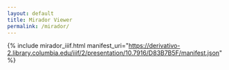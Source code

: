 ```yaml
---
layout: default
title: Mirador Viewer
permalink: /mirador/
---
```

{% include mirador_iiif.html manifest_uri="https://derivativo-2.library.columbia.edu/iiif/2/presentation/10.7916/D83B7B5F/manifest.json" %}
